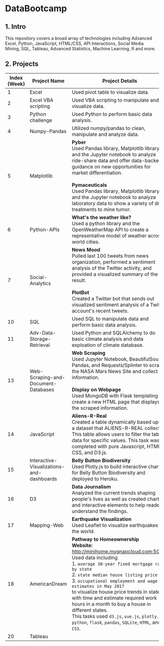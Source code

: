 # DataBootcamp

## 1. Intro
This repository covers a broad array of technologies including Advanced Excel, Python, JavaScript, HTML/CSS, API Interactions, Social Media Mining, SQL, Tableau, Advanced Statistics, Machine Learning, R and more. 

## 2. Projects
|Index <br>(Week)|Project Name|Project Details|
|----|----|----|
|1| Excel | Used pivot table to visualize data.|
|2| Excel VBA scripting | Used VBA scripting to manipulate and visualize data. |
|3| Python challenge | Used Python to perform basic data analysis. |
|4| Numpy-Pandas | Utilized numpy/pandas to clean, manipulate and analyze data. |
|5| Matplotlib | __Pyber__<br>Used Pandas library, Matplotlib library, and the Jupyter notebook to analyze ride-share data and offer data-backed guidance on new opportunities for market differentiation. <br><br>__Pymaceuticals__<br>Used Pandas library, Matplotlib library, and the Jupyter notebook to analyze laboratory data to show a variety of drug treatments to mine tumor. |
|6| Python-APIs | __What's the weather like?__<br> Used a python library and the OpenWeatherMap API to create a representative model of weather across world cities. |
|7| Social-Analytics | __News Mood__<br>Pulled last 100 tweets from news organization, performed a sentiment analysis of the Twitter activity, and provided a visualized summary of the result.<br><br>__PlotBot__<br> Created a Twitter bot that sends out visualized sentiment analysis of a Twitter account's recent tweets. |
|10| SQL | Used SQL to manipulate data and perform basic data analysis. |
|11| Adv-Data-Storage-Retrieval | Used Python and SQLAlchemy to do basic climate analysis and data exploation of climate database.|
|13| Web-Scraping-and-Document-Databases | __Web Scraping__<br>Used Jupyter Notebook, BeautifulSoup, Pandas, and Requests/Splinter to scrape the NASA Mars News Site and collect information.<br><br>__Display on Webpage__<br>Used MongoDB with Flask templating to create a new HTML page that displays all the scraped information.|
|14| JavaScript | __Aliens-R-Real__<br>Created a table dynamically based upon a dataset that ALIENS-R-REAL collected. This table allows users to filter the table data for specific values. This task was completed with pure Javascript, HTML, CSS, and D3.js.   |
|15| Interactive-Visualizations-and-dashboards | __Belly Button Biodiversity__<br> Used Plotly.js to build interactive charts for Belly Button Biodiversity and deployed to Heroku.    |
|16| D3 | __Data Journalism__<br>Analyzed the current trends shaping people's lives as well as created charts and interactive elements to help readers understand the findings.   |
|17| Mapping-Web | __Earthquake Visualization__<br>Used Leaflet to visualize earthquakes in the world.   |
|18| AmericanDream | __Pathway to Homeownership__ <br>__Website:__ http://minihome.myqnapcloud.com:5001/<br>Used data including <br>1. `average 30-year fixed mortgage rate by state`<br>2. `state median house listing price`<br>3. `occupational employment and wage estimates in May 2017` <br>to visualize house price trends in states with time and estimate required work hours in a month to buy a house in different states.<br> This tasks used `d3.js`, `vue.js`, `plotly.js`, `python`, `flask`, `pandas`, `SQLite`, `HTML`, and `CSS`.      |
|20| Tableau |    |

